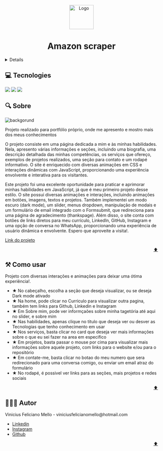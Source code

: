 <div id="home" align="center">  
  <a href="https://portifolio-vinicius-mello.vercel.app/" target="_blank">
    <img src="assets/VM.png" alt="Logo" width="80" height="80">
  </a>
  
  <h1>Amazon scraper</h1>
</div>

<details> 🔗Content
   <ol>
      <a href="#tecs">Tecnologies</a>
      <a href="#about">About</a>
      <a href="#howto">how to use</a>
      <a href="#author">Author</a>
   </ol>
</details>

<h2 id="tecs">💻 Tecnologies</h2>
<div>
  <img src="https://img.shields.io/badge/HTML-FFAA00?style=for-the-badge&logo=html5&logoColor=white">
  <img src="https://img.shields.io/badge/CSS-008BFF?&style=for-the-badge&logo=css3&logoColor=white">
  <img src="https://img.shields.io/badge/JavaScript-F7DF1E??&style=for-the-badge&logo=javascript&logoColor=black">
</div>

<h2 id="about">🔍 Sobre</h2>
<img src="assets/PortfolioBG.png" alt="backgorund" width="auto" height="auto">

<p>Projeto realizado para portfólio próprio, onde me apresento e mostro mais dos meus conhecimentos<p>
<p>O projeto consiste em uma página dedicada a mim e às minhas habilidades. Nela, apresento várias informações e seções, incluindo uma biografia, uma descrição detalhada das minhas competências, os serviços que ofereço, exemplos de projetos realizados, uma seção para contato e um rodapé informativo. O site é enriquecido com diversas animações em CSS e interações dinâmicas com JavaScript, proporcionando uma experiência envolvente e interativa para os visitantes.<p>
<p>Este projeto foi uma excelente oportunidade para praticar e aprimorar minhas habilidades em JavaScript, já que é meu primeiro projeto desse estilo. O site possui diversas animações e interações, incluindo animações em botões, imagens, textos e projetos. Também implementei um modo escuro (dark mode), um slider, menus dropdown, manipulação de modais e um formulário de email integrado com o Formsubmit, que redireciona para uma página de agradecimento (thankspage). Além disso, o site conta com botões de links diretos para meu currículo, LinkedIn, GitHub, Instagram e uma opção de conversa no WhatsApp, proporcionando uma experiência de usuário dinâmica e envolvente. Espero que aproveite a visita!.</p>

<a href="https://portifolio-vinicius-mello.vercel.app/">Link do projeto</a>

<p align="right"><a href="#home">⬆️</a></p>

<h2 id="howto">⚒ Como usar</h2>

<p>Projeto com diversas interações e animações para deixar uma ótima experiência!.</p>

<ul>
  <li>★ No cabeçalho, escolha a seção que deseja visualizar, ou se deseja Dark mode ativado</li>
  <li>★ Na home, pode clicar no Curriculo para visualizar outra pagina, também tem links para Github, Linkedin e Instagram</li>
  <li>★ Em Sobre mim, pode ver informçaões sobre minha tagetória até aqui no slider, e sobre mim</li>
  <li>★ Nas habilidades, apenas clique no titulo que deseja ver ou desver as Tecnologias que tenho conhecimento em usar</li>
  <li>★ Nos serviços, basta clicar no card que deseja ver mais informações sobre o que eu sei fazer na area em especifico</li>
  <li>★ Em projetos, basta passar o mouse por cima para visualizar mais informações sobre aquele projeto, com links para o website e/ou para o repositório</li>
  <li>★ Em contate-me, basta clicar no botao do meu numero que sera redirecionado para uma conversa comigo, ou enviar um email atraz do formulário</li>
  <li>★ No rodapé, é possivel ver links para as seções, mais projetos e redes sociais</li>

</ul>

<p align="right"><a href="#home">⬆️</a></p>

<h2 id="author">👨🏽‍💼 Autor</h2>

<p>Vinicius Feliciano Mello - viniciusfelicianomello@hotmail.com</p>
<ul>
  <li><a href="https://www.linkedin.com/in/vinicius-feliciano-mello/">Linkedin</a></li>
  <li><a href="https://instagram.com/viinifeliciano">Instagram</a></li>
  <li><a href="https://github.com/ViniciusFelicianoMello">Github</a></li>
</ul>

<p align="right"><a href="#home">⬆️</a></p>
